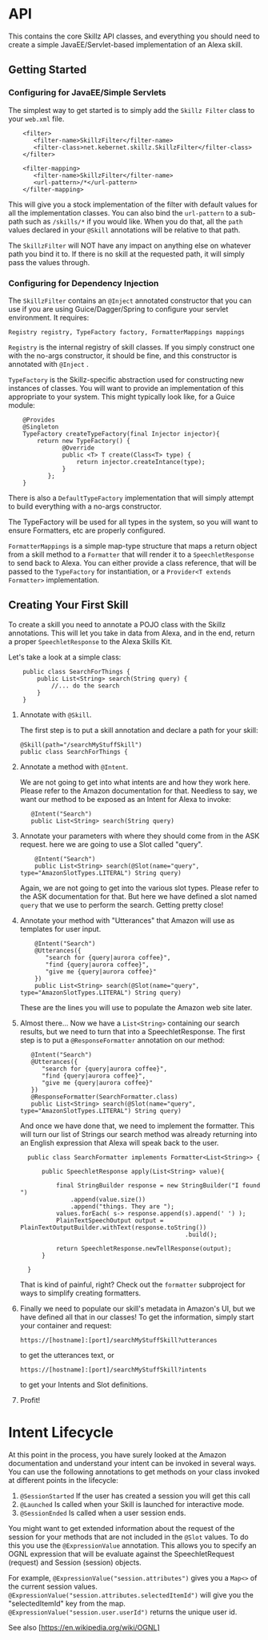 API
===

This contains the core Skillz API classes, and everything you should need to create
a simple JavaEE/Servlet-based implementation of an Alexa skill.

Getting Started
---------------

### Configuring for JavaEE/Simple Servlets

The simplest way to get started is to simply add the ```Skillz Filter``` class to 
your ```web.xml``` file.

```
    <filter>
       <filter-name>SkillzFilter</filter-name>
       <filter-class>net.kebernet.skillz.SkillzFilter</filter-class>
    </filter>
    
    <filter-mapping>
       <filter-name>SkillzFilter</filter-name>
       <url-pattern>/*</url-pattern>
    </filter-mapping>
```

This will give you a stock implementation of the filter with default values for 
all the implementation classes. You can also bind the ```url-pattern``` to a sub-path
such as ```/skills/*``` if you would like. When you do that, all the ```path``` values
declared in your ```@Skill``` annotations will be relative to that path. 

The ```SkillzFilter``` will NOT have any impact on anything else on whatever path you
bind it to. If there is no skill at the requested path, it will simply pass the values
through.

### Configuring for Dependency Injection

The ```SkillzFilter``` contains an ```@Inject``` annotated constructor that you can
use if you are using Guice/Dagger/Spring to configure your servlet environment. 
It requires:

```Registry registry, TypeFactory factory, FormatterMappings mappings```

```Registry``` is the internal registry of skill classes. If you simply construct one
with the no-args constructor, it should be fine, and this constructor is annotated with
```@Inject``` . 

```TypeFactory``` is the Skillz-specific abstraction used for constructing new 
instances of classes. You will want to provide an implementation of this appropriate
to your system. This might typically look like, for a Guice module:

```
    @Provides
    @Singleton
    TypeFactory createTypeFactory(final Injector injector){
        return new TypeFactory() {
               @Override
               public <T> T create(Class<T> type) {
                   return injector.createIntance(type);
               }
           };
    }
```

There is also a ```DefaultTypeFactory``` implementation that will simply attempt to
build everything with a no-args constructor.

The TypeFactory will be used for all types in the system, so you will want to ensure
Formatters, etc are properly configured.

```FormatterMappings``` is a simple map-type structure that maps a return object from
a skill method to a ```Formatter``` that will render it to a ```SpeechletResponse```
to send back to Alexa. You can either provide a class reference, that will be passed
to the ```TypeFactory``` for instantiation, or a ```Provider<T extends Formatter>``` 
implementation.


Creating Your First Skill
-------------------------

To create a skill you need to annotate a POJO class with the Skillz annotations. This
will let you take in data from Alexa, and in the end, return a proper ```SpeechletResponse```
to the Alexa Skills Kit.

Let's take a look at a simple class:

```
    public class SearchForThings {
        public List<String> search(String query) {
            //... do the search
        }
    }
```

 1.  Annotate with ```@Skill```.
     
     The first step is to put a skill annotation and declare a path for your
     skill:
     
     ```
     @Skill(path="/searchMyStuffSkill")
     public class SearchForThings {
     ```
     
 2.  Annotate a method with ```@Intent```. 
  
     We are not going to get into what intents are and how they work here. Please
     refer to the Amazon documentation for that. Needless to say, we want our method
     to be exposed as an Intent for Alexa to invoke:
     
     ```
        @Intent("Search")
        public List<String> search(String query)
     ```
     
 3.  Annotate your parameters with where they should come from in the ASK request.
     here we are going to use a Slot called "query".
     
     ```
         @Intent("Search")
         public List<String> search(@Slot(name="query", type="AmazonSlotTypes.LITERAL") String query)
     ```
     
     Again, we are not going to get into the various slot types. Please refer to the
     ASK documentation for that. But here we have defined a slot named ```query``` 
     that we use to perform the search. Getting pretty close!
     
 4.  Annotate your method with "Utterances" that Amazon will use as templates for user
     input.
     
     ```
         @Intent("Search")
         @Utterances({
            "search for {query|aurora coffee}",
            "find {query|aurora coffee}",
            "give me {query|aurora coffee}"
         })
         public List<String> search(@Slot(name="query", type="AmazonSlotTypes.LITERAL") String query)
      ```
      
      These are the lines you will use to populate the Amazon web site later.
      
 5.   Almost there... Now we have a ```List<String>``` containing our search results,
      but we need to turn that into a SpeechletResponse. The first step is to put
      a ```@ResponseFormatter``` annotation on our method:
      
      ```
         @Intent("Search")
         @Utterances({
            "search for {query|aurora coffee}",
            "find {query|aurora coffee}",
            "give me {query|aurora coffee}"
         })
         @ResponseFormatter(SearchFormatter.class)
         public List<String> search(@Slot(name="query", type="AmazonSlotTypes.LITERAL") String query)
      ```
      
      And once we have done that, we need to implement the formatter. This will turn
      our list of Strings our search method was already returning into an English 
      expression that Alexa will speak back to the user.
      
      ```
        public class SearchFormatter implements Formatter<List<String>> {
        
            public SpeechletResponse apply(List<String> value){
            
                final StringBuilder response = new StringBuilder("I found ")
                    .append(value.size())
                    .append("things. They are ");
                values.forEach( s-> response.append(s).append(' ') );   
                PlainTextSpeechOutput output = PlainTextOutputBuilder.withText(response.toString())
                                                    .build();
            
                return SpeechletResponse.newTellResponse(output);
            }
        
        }
      ```
      
      That is kind of painful, right? Check out the ```formatter``` subproject for 
      ways to simplify creating formatters.
      
 6.   Finally we need to populate our skill's metadata in Amazon's UI, but we have
      defined all that in our classes! To get the information, simply start your
      container and request:
      
      ```https://[hostname]:[port]/searchMyStuffSkill?utterances```
      
      to get the utterances text, or 
      
      ```https://[hostname]:[port]/searchMyStuffSkill?intents```
      
      to get your Intents and Slot definitions. 
      
 7. Profit!
 
Intent Lifecycle
================

At this point in the process, you have surely looked at the Amazon documentation and
understand your intent can be invoked in several ways. You can use the following 
annotations to get methods on your class invoked at different points in the lifecycle:

 1.  ```@SessionStarted``` If the user has created a session you will get this call
 2.  ```@Launched``` Is called when your Skill is launched for interactive mode.
 3.  ```@SessionEnded``` Is called when a user session ends.
 
You might want to get extended information about the request of the session for 
your methods that are not included in the ```@Slot``` values. To do this you use the
```@ExpressionValue``` annotation. This allows you to specify an OGNL expression 
that will be evaluate against the SpeechletRequest (request) and Session (session)
objects.

For example, ```@ExpressionValue("session.attributes")``` gives you a ```Map<>```
of the current session values. ```@ExpressionValue("session.attributes.selectedItemId")```
will give you the "selectedItemId" key from the map. 
```@ExpressionValue("session.user.userId")``` returns the unique user id.

See also [https://en.wikipedia.org/wiki/OGNL]